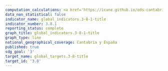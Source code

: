 ```yaml
---
computation_calculations: <a href='https://icane.github.io/ods-cantabria/assets/pdf/3.8.1.1.pdf' target='_blank'>Proporción de personas de 16 y más años con necesidad insatisfecha de atención médica</a>
data_non_statistical: false
indicator_name: global_indicators.3-8-1-title
indicator_number: 3.8.1
reporting_status: complete
graph_title: global_indicators.3-8-1-title
graph_type: line
national_geographical_coverage: Cantabria y España
published: true
sdg_goal: '3'
target_name: global_targets.3-8-title
target_id: '3.8'
---
```

